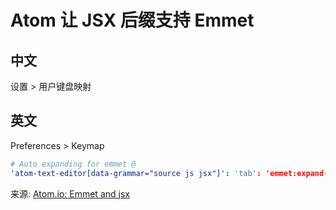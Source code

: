 # Atom 让 JSX 后缀支持 Emmet

## 中文
设置 > 用户键盘映射

## 英文
Preferences > Keymap

```YAML
# Auto expanding for emmet @
'atom-text-editor[data-grammar="source js jsx"]': 'tab': 'emmet:expand-abbreviation-with-tab'
```

来源:
[Atom.io: Emmet and jsx](https://stackoverflow.com/questions/31995660/atom-io-emmet-and-jsx)
